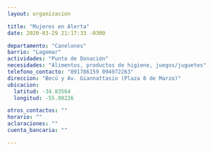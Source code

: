 ```yaml
---
layout: organizacion

title: "Mujeres en Alerta"
date: 2020-03-29 21:17:33 -0300

departamento: "Canelones"
barrio: "Lagomar"
actividades: "Punto de Donación"
necesidades: "Alimentos, productos de higiene, juegos/juguetes"
telefono_contacto: "091786159 094972263"
direccion: "Becú y Av. Giannattasio (Plaza 8 de Marzo)"
ubicacion:
  latitud: -34.83564
  longitud: -55.98226

otros_contactos: ""
horario: ""
aclaraciones: ""
cuenta_bancaria: ""

---
```

